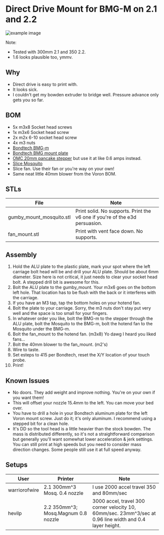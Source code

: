 # Direct Drive Mount for BMG-M on 2.1 and 2.2
![example image](https://user-images.githubusercontent.com/3454741/67543958-79ce1b80-f6a8-11e9-998e-90cd94887999.png)

Note:
* Tested with 300mm 2.1 and 350 2.2.
* 1.6 looks plausible too, ymmv.

## Why
* Direct drive is easy to print with.
* It looks sick.
* I couldn't get my bowden extruder to bridge well.  Pressure advance only gets you so far.

## BOM
* 5x m3x8 Socket head screws
* 1x m3x6 Socket head screw
* 2x m2x 6-10 socket head screw
* 4x m3 nuts
* [Bondtech BMG-m](https://www.bondtech.se/en/product/bmg-m-extruder/)
* [Bondtech BMG mount plate](https://www.bondtech.se/en/product/bmg-alu-mount/)
* [OMC 20mm pancake stepper](https://www.omc-stepperonline.com/nema-17-stepper-motor/nema-17-bipolare-1-8deg-13ncm-18-4oz-in-1a-3-5v-42x42x20mm-4-fili.html) but use it at like 0.6 amps instead.
* [Slice Mosquito](https://www.sliceengineering.com/collections/hotends/products/the-mosquito-hotend%E2%84%A2)
* Slice fan.  Use their fan or you're way on your own!
* Same neat little 40mm blower from the Voron BOM.


## STLs
File | Note
---- | ----
gumby_mount_mosquito.stl | Print solid.  No supports.  Print the v6 one if you're of the e3d persuasion.
fan_mount.stl | Print with vent face down.  No supports.

## Assembly
1. Hold the ALU plate to the plastic plate, mark your spot where the left carriage bolt head will be and drill your ALU plate.  Should be about 6mm diameter.  Size here is not critical, it just needs to clear your socket head bolt.  A stepped drill bit is awesome for this.
2. Bolt the ALU plate to the gumby_mount.  Your m3x6 goes on the bottom left hole.  That location has to be flush with the back or it interferes with the carriage.
3. If you have an M3 tap, tap the bottom holes on your hotend fan.
4. Bolt the plate to your carriage.  Sorry, the m3 nuts don't stay put very well and the space is too small for your fingers.
5. In whatever order you like, bolt the BMG-m to the stepper through the ALU plate, bolt the Mosquito to the BMG-m, bolt the hotend fan to the Mosquito under the BMG-m.
6. Bolt the fan_mount to the hotend fan. (m3x8)  Yo dawg I heard you liked fans...
7. Bolt the 40mm blower to the fan_mount. (m2's)
8. Wire to taste.
9. Set esteps to 415 per Bondtech, reset the X/Y location of your touch probe.
10. Print!

## Known Issues
* No doors.  They add weight and improve nothing.  You're on your own if you want them!
* This will offset your nozzle 15.4mm to the left.  You can move your bed over.
* You have to drill a hole in your Bondtech aluminum plate for the left Voron mount screw.  Just do it; it's only aluminum.  I recommend using a stepped bit for a clean hole.
* It's DD so the tool head is a little heavier than the stock bowden.  The mass is distributed differently, so it's not a straightforward comparison but generally you'll want somewhat lower acceleration & jerk settings.  You can still print at high speeds but you need to consider mass direction changes.  Some people still use it at full speed anyway.


## Setups
User | Printer | Note
---- | ---- | ----
warriorofwire | 2.1 300mm^3 Mosq. 0.4 nozzle | I use 2000 accel travel 350 and 80mm/sec
hevilp | 2.2 350mm^3; Mosq.Magnum 0.8 nozzle | 3000 accel, travel 300 corner velocity 10, 60mm/sec.  23mm^3/sec at 0.96 line width and 0.4 layer height.
